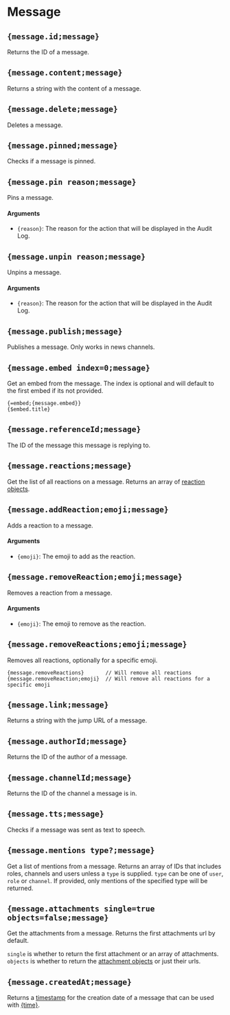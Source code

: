 # Message

## `{message.id;message}`

Returns the ID of a message.

## `{message.content;message}`

Returns a string with the content of a message.

## `{message.delete;message}`

Deletes a message.

## `{message.pinned;message}`

Checks if a message is pinned.

## `{message.pin reason;message}`

Pins a message.

#### Arguments

- `{reason}`: The reason for the action that will be displayed in the Audit Log.

## `{message.unpin reason;message}`

Unpins a message.

#### Arguments

- `{reason}`: The reason for the action that will be displayed in the Audit Log.

## `{message.publish;message}`

Publishes a message. Only works in news channels.

## `{message.embed index=0;message}`

Get an embed from the message. The index is optional and will default to the first embed if its not provided.

```
{=embed;{message.embed}}
{$embed.title}
```

## `{message.referenceId;message}`

The ID of the message this message is replying to.

## `{message.reactions;message}`

Get the list of all reactions on a message. Returns an array of [reaction objects](https://discord.com/developers/docs/resources/channel#reaction-object).

## `{message.addReaction;emoji;message}`

Adds a reaction to a message.

#### Arguments

- `{emoji}`: The emoji to add as the reaction.

## `{message.removeReaction;emoji;message}`

Removes a reaction from a message.

#### Arguments

- `{emoji}`: The emoji to remove as the reaction.

## `{message.removeReactions;emoji;message}`

Removes all reactions, optionally for a specific emoji.

```
{message.removeReactions}       // Will remove all reactions
{message.removeReaction;emoji}  // Will remove all reactions for a specific emoji
```

## `{message.link;message}`

Returns a string with the jump URL of a message.

## `{message.authorId;message}`

Returns the ID of the author of a message.

## `{message.channelId;message}`

Returns the ID of the channel a message is in.

## `{message.tts;message}`

Checks if a message was sent as text to speech.

## `{message.mentions type?;message}`

Get a list of mentions from a message. Returns an array of IDs that includes roles, channels and users unless a `type` is supplied. `type` can be one of `user`, `role` or `channel`. If provided, only mentions of the specified type will be returned.

## `{message.attachments single=true objects=false;message}`

Get the attachments from a message. Returns the first attachments url by default.

`single` is whether to return the first attachment or an array of attachments.
`objects` is whether to return the [attachment objects](https://discord.com/developers/docs/resources/channel#attachment-object-attachment-structure) or just their urls.

## `{message.createdAt;message}`

Returns a [timestamp](https://developer.mozilla.org/en-US/docs/Web/JavaScript/Reference/Global_Objects/Date#description) for the creation date of a message that can be used with [{time}](https://documentation.atlas.bot/en/scripts/tags/global#time-formattime).
